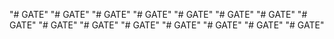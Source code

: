 "# GATE" 
"# GATE" 
"# GATE" 
"# GATE" 
"# GATE" 
"# GATE" 
"# GATE" 
"# GATE" 
"# GATE" 
"# GATE" 
"# GATE" 
"# GATE" 
"# GATE" 
"# GATE" 
"# GATE" 
